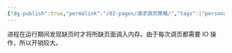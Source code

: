 ```yaml
---
{"dg-publish":true,"permalink":"/02-pages/请求调页策略/","tags":["personal/blog","os"]}
---
```


进程在运行期间发现缺页时才将所缺页面调入内存。由于每次调页都需要 IO 操作，所以开销较大。
